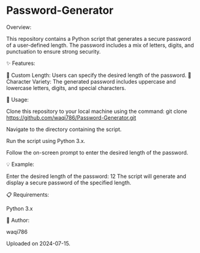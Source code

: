 # Password-Generator


Overview:

This repository contains a Python script that generates a secure password of a user-defined length. The password includes a mix of letters, digits, and punctuation to ensure strong security.



✨ Features:

🔢 Custom Length: Users can specify the desired length of the password.
🔡 Character Variety: The generated password includes uppercase and lowercase letters, digits, and special characters.



🚀 Usage:

Clone this repository to your local machine using the command: git clone https://github.com/waqi786/Password-Generator.git

Navigate to the directory containing the script.

Run the script using Python 3.x.

Follow the on-screen prompt to enter the desired length of the password.



💡 Example:

Enter the desired length of the password: 12
The script will generate and display a secure password of the specified length.



📋 Requirements:

Python 3.x



👤 Author:

waqi786


Uploaded on 2024-07-15.
